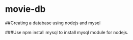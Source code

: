 # movie-db

##Creating a database using nodejs and mysql

###Use npm install mysql to install mysql module for nodejs.
